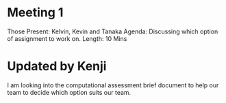 # Meeting 1
Those Present: Kelvin, Kevin and Tanaka
Agenda: Discussing which option of assignment to work on. 
Length: 10 Mins
# Updated by Kenji
I am looking into the computational assessment brief document to help our team to decide which option suits our team.

